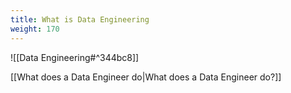 ```yaml
---
title: What is Data Engineering
weight: 170
---
```



![[Data Engineering#^344bc8]]

[[What does a Data Engineer do|What does a Data Engineer do?]]


